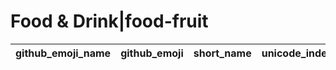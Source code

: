 # Food & Drink|food-fruit

|github_emoji_name|github_emoji|short_name|unicode_index|
|---|---|---|---|

